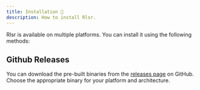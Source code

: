 ```yaml
---
title: Installation 🚀
description: How to install Rlsr.
---
```


Rlsr is available on multiple platforms. You can install it using the following methods:

## Github Releases

You can download the pre-built binaries from the [releases page](https://github.com/iamd3vil/rlsr/releases) on GitHub. Choose the appropriate binary for your platform and architecture.
